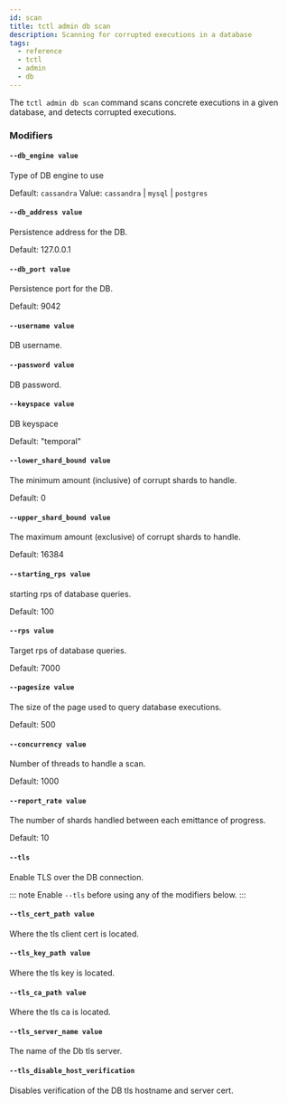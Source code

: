 ```yaml
---
id: scan
title: tctl admin db scan
description: Scanning for corrupted executions in a database
tags:
  - reference
  - tctl
  - admin
  - db
---
```


The `tctl admin db scan` command scans concrete executions in a given database, and detects corrupted executions.

### Modifiers

#### `--db_engine value`

Type of DB engine to use

Default: `cassandra`
Value: `cassandra` | `mysql` | `postgres`

#### `--db_address value`

Persistence address for the DB.

Default: 127.0.0.1

#### `--db_port value`

Persistence port for the DB.

Default: 9042

#### `--username value`

DB username.

#### `--password value`

DB password.

#### `--keyspace value`

DB keyspace

Default: "temporal"

#### `--lower_shard_bound value`

The minimum amount (inclusive) of corrupt shards to handle.

Default: 0

#### `--upper_shard_bound value`

The maximum amount (exclusive) of corrupt shards to handle.

Default: 16384

#### `--starting_rps value`

starting rps of database queries.

Default: 100

#### `--rps value`

Target rps of database queries.

Default: 7000

#### `--pagesize value`

The size of the page used to query database executions.

Default: 500

#### `--concurrency value`

Number of threads to handle a scan.

Default: 1000

#### `--report_rate value`

The number of shards handled between each emittance of progress.

Default: 10

#### `--tls`

Enable TLS over the DB connection.

::: note
Enable `--tls` before using any of the modifiers below.
:::

#### `--tls_cert_path value`

Where the tls client cert is located.

#### `--tls_key_path value`

Where the tls key is located.

#### `--tls_ca_path value`

Where the tls ca is located.

#### `--tls_server_name value`

The name of the Db tls server.

#### `--tls_disable_host_verification`

Disables verification of the DB tls hostname and server cert.
